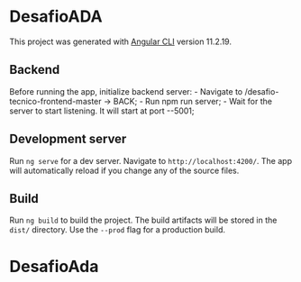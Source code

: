 # DesafioADA

This project was generated with [Angular CLI](https://github.com/angular/angular-cli) version 11.2.19.

## Backend

Before running the app, initialize backend server:
    - Navigate to /desafio-tecnico-frontend-master -> BACK;
    - Run npm run server;
    - Wait for the server to start listening. It will start at port --5001;

## Development server

Run `ng serve` for a dev server. Navigate to `http://localhost:4200/`. The app will automatically reload if you change any of the source files.

## Build

Run `ng build` to build the project. The build artifacts will be stored in the `dist/` directory. Use the `--prod` flag for a production build.


# DesafioAda
